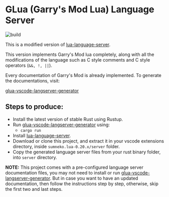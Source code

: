 # GLua (Garry's Mod Lua) Language Server

![build](https://github.com/sumneko/lua-language-server/workflows/build/badge.svg)

This is a modified version of [lua-language-server](https://github.com/sumneko/lua-language-server/).

This version implements Garry's Mod lua completely, along with all the modifications of the language such as C style comments and C style operators (`&&, !, ||`).

Every documentation of Garry's Mod is already implemented. To generate the documentations, visit:

[glua-vscode-langserver-generator](https://github.com/AliDeym/glua-vscode-langserver-generator)

## Steps to produce:

- Install the latest version of stable Rust using Rustup.
- Run [glua-vscode-langserver-generator](https://github.com/AliDeym/glua-vscode-langserver-generator) using:
    - `cargo run`
- Install [lua-language-server](https://github.com/sumneko/lua-language-server/workflows/build/badge.svg).
- Download or clone this project, and extract it in your vscode extensions directory, inside `sumneko.lua-0.20.x/server` folder.
- Copy the generated language server files from your rust binary folder, into `server` directory.

**NOTE:** This project comes with a pre-configured language server documentation files, you may not need to install or run [glua-vscode-langserver-generator](https://github.com/AliDeym/glua-vscode-langserver-generator). But in case you want to have an updated documentation, then follow the instructions step by step, otherwise, skip the first two and last steps.